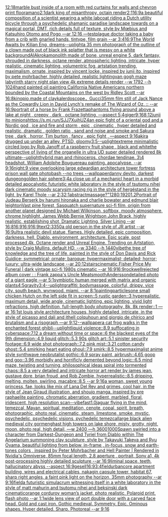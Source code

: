 [12:18](https://www.ebank.nz/aiartgenerator?category=12%3A18)[marble bust inside of a room with red curtains for walls and chevron print floor](https://www.ebank.nz/aiartgenerator?category=marble%20bust%20inside%20of%20a%20room%20with%20red%20curtains%20for%20walls%20and%20chevron%20print%20floor)[amano](https://www.ebank.nz/aiartgenerator?category=amano)[2:1](https://www.ebank.nz/aiartgenerator?category=2%3A1)[dark king of misanthropy, octain render](https://www.ebank.nz/aiartgenerator?category=dark%20king%20of%20misanthropy%2C%20octain%20render)[2:1](https://www.ebank.nz/aiartgenerator?category=2%3A1)[16:9](https://www.ebank.nz/aiartgenerator?category=16%3A9)[a beautiful composition of a scientist wearing a white labcoat riding a Dutch utility bicycle through a psychedelic shamanic paradise landscape towards on a magical portal, DMT,  rich details full of texture, style by Mœbius and Katsuhiro Otomo and Pogo —ar 12:16 —test](https://www.ebank.nz/aiartgenerator?category=a%20beautiful%20composition%20of%20a%20scientist%20wearing%20a%20white%20labcoat%20riding%20a%20Dutch%20utility%20bicycle%20through%20a%20psychedelic%20shamanic%20paradise%20landscape%20towards%20on%20a%20magical%20portal%2C%20DMT%2C%20%20rich%20details%20full%20of%20texture%2C%20style%20by%20M%C5%93bius%20and%20Katsuhiro%20Otomo%20and%20Pogo%20%E2%80%94ar%2012%3A16%20%E2%80%94test)[plague doctor taking a baby from a crib with gnarled hands, tintype, film grain --ar 3:4](https://www.ebank.nz/aiartgenerator?category=plague%20doctor%20taking%20a%20baby%20from%20a%20crib%20with%20gnarled%20hands%2C%20tintype%2C%20film%20grain%20--ar%203%3A4)[16:9](https://www.ebank.nz/aiartgenerator?category=16%3A9)[The World Awaits by Kilian Eng, dreams](https://www.ebank.nz/aiartgenerator?category=The%20World%20Awaits%20by%20Kilian%20Eng%2C%20dreams)[--uplight](https://www.ebank.nz/aiartgenerator?category=--uplight)[a 35 mm photograph of the outline of a clown made out of black ink splatter that is messy on a white background](https://www.ebank.nz/aiartgenerator?category=a%2035%20mm%20photograph%20of%20the%20outline%20of%20a%20clown%20made%20out%20of%20black%20ink%20splatter%20that%20is%20messy%20on%20a%20white%20background)[AlAkroka](https://www.ebank.nz/aiartgenerator?category=AlAkroka)[monolith made of bone, unreal engine 5, dark fantasy, shrouded in darkness, octane render, atmospheric lighting, intricate, hyper realistic, cinematic lighting, volumentric fog, artstation trending, maximalism, ornate, inspired by vincent locke, inspired by junji ito, inspired by pete mohrbacher, highly detailed, realistic lighting](https://www.ebank.nz/aiartgenerator?category=monolith%20made%20of%20bone%2C%20unreal%20engine%205%2C%20dark%20fantasy%2C%20shrouded%20in%20darkness%2C%20octane%20render%2C%20atmospheric%20lighting%2C%20intricate%2C%20hyper%20realistic%2C%20cinematic%20lighting%2C%20volumentric%20fog%2C%20artstation%20trending%2C%20maximalism%2C%20ornate%2C%20inspired%20by%20vincent%20locke%2C%20inspired%20by%20junji%20ito%2C%20inspired%20by%20pete%20mohrbacher%2C%20highly%20detailed%2C%20realistic%20lighting)[van gogh maze labyrinth starry night plan view 4k extreme details render  --w 1792 --h 1024](https://www.ebank.nz/aiartgenerator?category=van%20gogh%20maze%20labyrinth%20starry%20night%20plan%20view%204k%20extreme%20details%20render%20%20--w%201792%20--h%201024)[hand painted oil painting California Native Americans northern bounded by the Coastal Mountains on the west by Ridley Scott --ar 16:8](https://www.ebank.nz/aiartgenerator?category=hand%20painted%20oil%20painting%20California%20Native%20Americans%20northern%20bounded%20by%20the%20Coastal%20Mountains%20on%20the%20west%20by%20Ridley%20Scott%20--ar%2016%3A8)[kinopio,made of clay](https://www.ebank.nz/aiartgenerator?category=kinopio%2Cmade%20of%20clay)[kalerdoscope，Gucci](https://www.ebank.nz/aiartgenerator?category=kalerdoscope%EF%BC%8CGucci)[35mm film still of Jack Nance as the Cowardly Lion in David Lynch's remake of The Wizard of Oz. :: --ar 16:9](https://www.ebank.nz/aiartgenerator?category=35mm%20film%20still%20of%20Jack%20Nance%20as%20the%20Cowardly%20Lion%20in%20David%20Lynch%27s%20remake%20of%20The%20Wizard%20of%20Oz.%20%3A%3A%20--ar%2016%3A9)[portrait of a horse by Frank Frazetta](https://www.ebank.nz/aiartgenerator?category=portrait%20of%20a%20horse%20by%20Frank%20Frazetta)[phantoms flying around above a lake at night , creepy , dark , octane lighting, —aspect 5:4](https://www.ebank.nz/aiartgenerator?category=phantoms%20flying%20around%20above%20a%20lake%20at%20night%20%2C%20creepy%20%2C%20dark%20%2C%20octane%20lighting%2C%20%E2%80%94aspect%205%3A4)[giger](https://www.ebank.nz/aiartgenerator?category=giger)[9:16](https://www.ebank.nz/aiartgenerator?category=9%3A16)[8:12](https://www.ebank.nz/aiartgenerator?category=8%3A12)[junji ito minions](https://www.ebank.nz/aiartgenerator?category=junji%20ito%20minions)[<https://s.mj.run/SJJ7XujhUZ4>](https://www.ebank.nz/aiartgenerator?category=%3Chttps%3A//s.mj.run/SJJ7XujhUZ4%3E)[an epic fight of a oriental god and a Nordic god , ice and fire and storm , epic , cinematic , hyper detailed and realistic, dramatic , golden ratio , sand and noise and smoke and Sakura tree , dark , horror, Tim burton , fancy , epic fight , —aspect 9:16](https://www.ebank.nz/aiartgenerator?category=an%20epic%20fight%20of%20a%20oriental%20god%20and%20a%20Nordic%20god%20%2C%20ice%20and%20fire%20and%20storm%20%2C%20epic%20%2C%20cinematic%20%2C%20hyper%20detailed%20and%20realistic%2C%20dramatic%20%2C%20golden%20ratio%20%2C%20sand%20and%20noise%20and%20smoke%20and%20Sakura%20tree%20%2C%20dark%20%2C%20horror%2C%20Tim%20burton%20%2C%20fancy%20%2C%20epic%20fight%20%2C%20%E2%80%94aspect%209%3A16)[akira drugged up under an alley, PTSD, gloomy](https://www.ebank.nz/aiartgenerator?category=akira%20drugged%20up%20under%20an%20alley%2C%20PTSD%2C%20gloomy)[3:5](https://www.ebank.nz/aiartgenerator?category=3%3A5)[--uplight](https://www.ebank.nz/aiartgenerator?category=--uplight)[extreme minimalistic circled logo by Rob Janoff of a raspberry fruit shape  , black and white](https://www.ebank.nz/aiartgenerator?category=extreme%20minimalistic%20circled%20logo%20by%20Rob%20Janoff%20of%20a%20raspberry%20fruit%20shape%20%20%2C%20black%20and%20white)[the perspective of living of the organelle in ultra UD super detailed rendered 8k ultimate](https://www.ebank.nz/aiartgenerator?category=the%20perspective%20of%20living%20of%20the%20organelle%20in%20ultra%20UD%20super%20detailed%20rendered%208k%20ultimate)[--uplight](https://www.ebank.nz/aiartgenerator?category=--uplight)[hybrid man and rhinoceros. chordae tendinae. 3\4 headshot. William Adolphe Bouguereau painting. apocalypse. --ar 9:16](https://www.ebank.nz/aiartgenerator?category=hybrid%20man%20and%20rhinoceros.%20chordae%20tendinae.%203%5C4%20headshot.%20William%20Adolphe%20Bouguereau%20painting.%20apocalypse.%20--ar%209%3A16)[night:9 view overlooking large edwardian architecture tower fortress prison wall gate photobash --no trees --wallpaper](https://www.ebank.nz/aiartgenerator?category=night%3A9%20view%20overlooking%20large%20edwardian%20architecture%20tower%20fortress%20prison%20wall%20gate%20photobash%20--no%20trees%20--wallpaper)[danny devito, darkest dungeon](https://www.ebank.nz/aiartgenerator?category=danny%20devito%2C%20darkest%20dungeon)[golden hair sphere](https://www.ebank.nz/aiartgenerator?category=golden%20hair%20sphere)[3:4](https://www.ebank.nz/aiartgenerator?category=3%3A4)[a close up of a mechanicl heart in a morbid detailed apocalyptic futuristic white laboratory in the style of tsutomu nihei dark cinematic moody scary](https://www.ebank.nz/aiartgenerator?category=a%20close%20up%20of%20a%20mechanicl%20heart%20in%20a%20morbid%20detailed%20apocalyptic%20futuristic%20white%20laboratory%20in%20the%20style%20of%20tsutomu%20nihei%20dark%20cinematic%20moody%20scary)[sim racing rig in the style of hergé](https://www.ebank.nz/aiartgenerator?category=sim%20racing%20rig%20in%20the%20style%20of%20herg%C3%A9)[stand in the light, by Karel Thole --ar 2:3](https://www.ebank.nz/aiartgenerator?category=stand%20in%20the%20light%2C%20by%20Karel%20Thole%20--ar%202%3A3)[2:1](https://www.ebank.nz/aiartgenerator?category=2%3A1)[abstract](https://www.ebank.nz/aiartgenerator?category=abstract)[massage?"](https://www.ebank.nz/aiartgenerator?category=massage%3F%22)[1280:1920](https://www.ebank.nz/aiartgenerator?category=1280%3A1920)[1.2](https://www.ebank.nz/aiartgenerator?category=1.2)[Portrait of Judeau Berserk by harumi hironaka and charlie bowater and edmund blair leighton](https://www.ebank.nz/aiartgenerator?category=Portrait%20of%20Judeau%20Berserk%20by%20harumi%20hironaka%20and%20charlie%20bowater%20and%20edmund%20blair%20leighton)[Vast pine forest, Sasquatch supernature sci-fi film, origin from another planet designed by Michael Wilkinson, softbox, moody atmosphere, chrome highlight, James Webb Bernie Wrightson	John Brack, highly realistic, establishing shot, Dramatic Lighting, Silver Lining --ar 16:8](https://www.ebank.nz/aiartgenerator?category=Vast%20pine%20forest%2C%20Sasquatch%20supernature%20sci-fi%20film%2C%20origin%20from%20another%20planet%20designed%20by%20Michael%20Wilkinson%2C%20softbox%2C%20moody%20atmosphere%2C%20chrome%20highlight%2C%20James%20Webb%20Bernie%20Wrightson%09John%20Brack%2C%20highly%20realistic%2C%20establishing%20shot%2C%20Dramatic%20Lighting%2C%20Silver%20Lining%20--ar%2016%3A8)[16:9](https://www.ebank.nz/aiartgenerator?category=16%3A9)[16:9](https://www.ebank.nz/aiartgenerator?category=16%3A9)[16:9](https://www.ebank.nz/aiartgenerator?category=16%3A9)[text](https://www.ebank.nz/aiartgenerator?category=text)[2:3](https://www.ebank.nz/aiartgenerator?category=2%3A3)[350](https://www.ebank.nz/aiartgenerator?category=350)[a old person in the style of JR artist --ar 16:9](https://www.ebank.nz/aiartgenerator?category=a%20old%20person%20in%20the%20style%20of%20JR%20artist%20--ar%2016%3A9)[ultra realistic devil statue, flames. Higly detailed, epic composition, darkness, hell, Diablo. environment, architecture. Epic scale, post processed 4k, Octane render and Unreal Engine. Trending on Artstation, style by Craig Mullins, default HD, --w 3340 --h 1440](https://www.ebank.nz/aiartgenerator?category=ultra%20realistic%20devil%20statue%2C%20flames.%20Higly%20detailed%2C%20epic%20composition%2C%20darkness%2C%20hell%2C%20Diablo.%20environment%2C%20architecture.%20Epic%20scale%2C%20post%20processed%204k%2C%20Octane%20render%20and%20Unreal%20Engine.%20Trending%20on%20Artstation%2C%20style%20by%20Craig%20Mullins%2C%20default%20HD%2C%20--w%203340%20--h%201440)[vibe](https://www.ebank.nz/aiartgenerator?category=vibe)[the tree of knowledge and the tree of life, painted in the style of Don Davis and Rick Guidice; symmetrical; ornate; baroque; hypermaximalist; detailed; horror; luxury; ultra-wide landscape --ar 20:12](https://www.ebank.nz/aiartgenerator?category=the%20tree%20of%20knowledge%20and%20the%20tree%20of%20life%2C%20painted%20in%20the%20style%20of%20Don%20Davis%20and%20Rick%20Guidice%3B%20symmetrical%3B%20ornate%3B%20baroque%3B%20hypermaximalist%3B%20detailed%3B%20horror%3B%20luxury%3B%20ultra-wide%20landscape%20--ar%2020%3A12)[stairs](https://www.ebank.nz/aiartgenerator?category=stairs)[cinematic,](https://www.ebank.nz/aiartgenerator?category=cinematic%2C)[Fisher Price My Funeral | dark vintage sci-fi 1980s cinematic --ar 16:9](https://www.ebank.nz/aiartgenerator?category=Fisher%20Price%20My%20Funeral%20%7C%20dark%20vintage%20sci-fi%201980s%20cinematic%20--ar%2016%3A9)[16:9](https://www.ebank.nz/aiartgenerator?category=16%3A9)[rockwell](https://www.ebank.nz/aiartgenerator?category=rockwell)[rejected album cover : : Frank zappa's Uncle Meat](https://www.ebank.nz/aiartgenerator?category=rejected%20album%20cover%20%3A%20%3A%20Frank%20zappa%27s%20Uncle%20Meat)[smooth](https://www.ebank.nz/aiartgenerator?category=smooth)[Andersson](https://www.ebank.nz/aiartgenerator?category=Andersson)[detailed,](https://www.ebank.nz/aiartgenerator?category=detailed%2C)[photo of a giant eagle —ar 5:1](https://www.ebank.nz/aiartgenerator?category=photo%20of%20a%20giant%20eagle%20%E2%80%94ar%205%3A1)[symbiotic human merged with matrix and organic plants](https://www.ebank.nz/aiartgenerator?category=symbiotic%20human%20merged%20with%20matrix%20and%20organic%20plants)[4:5](https://www.ebank.nz/aiartgenerator?category=4%3A5)[gravity](https://www.ebank.nz/aiartgenerator?category=gravity)[3:4](https://www.ebank.nz/aiartgenerator?category=3%3A4)[--uplight](https://www.ebank.nz/aiartgenerator?category=--uplight)[graffiti: bodymassage. colorful, drippy. vice city. south beach. wynwood. miami. --ar 8:1](https://www.ebank.nz/aiartgenerator?category=graffiti%3A%20bodymassage.%20colorful%2C%20drippy.%20vice%20city.%20south%20beach.%20wynwood.%20miami.%20--ar%208%3A1)[painting](https://www.ebank.nz/aiartgenerator?category=painting)[particles](https://www.ebank.nz/aiartgenerator?category=particles)[one small chicken Hutch on the left side fit in screen::5 rustic garden::3 hyperealistic, maximum detail, wide angle, cinematic lighting, epic lighting, vivid light refractions, high definition, full-length body photography, 8k, 8k render::1 —ar 16:1](https://www.ebank.nz/aiartgenerator?category=one%20small%20chicken%20Hutch%20on%20the%20left%20side%20fit%20in%20screen%3A%3A5%20rustic%20garden%3A%3A3%20hyperealistic%2C%20maximum%20detail%2C%20wide%20angle%2C%20cinematic%20lighting%2C%20epic%20lighting%2C%20vivid%20light%20refractions%2C%20high%20definition%2C%20full-length%20body%20photography%2C%208k%2C%208k%20render%3A%3A1%20%E2%80%94ar%2016%3A1)[st louis style architecture houses, highly detailed, intricate, in the style of picasso and dali and ithell colquhoun and giorgio de chirico and brutalism and a risograph —ar 9:12](https://www.ebank.nz/aiartgenerator?category=st%20louis%20style%20architecture%20houses%2C%20highly%20detailed%2C%20intricate%2C%20in%20the%20style%20of%20picasso%20and%20dali%20and%20ithell%20colquhoun%20and%20giorgio%20de%20chirico%20and%20brutalism%20and%20a%20risograph%20%E2%80%94ar%209%3A12)[--wallpaper](https://www.ebank.nz/aiartgenerator?category=--wallpaper)[a cat frog walks in the enchanted forest ghibli](https://www.ebank.nz/aiartgenerator?category=a%20cat%20frog%20walks%20in%20the%20enchanted%20forest%20ghibli)[--uplight](https://www.ebank.nz/aiartgenerator?category=--uplight)[liquid violence::8.9 suffocating in cyberspace:7.12 a dream without time or space::6 the blackest eyes of the 9th dimension::4.9 liquid glitch::5.3 90s glitch art::5.1 sinister security footage::6.9 wide shot photograph::7.2 pink mist::3.21 cotton candy ghost::5.4 smirking heart eating ghoul::7.9 smirk::8.5 hypermaximalist anime style synthwave neobrutalist gothic::6.9 spray paint, airbrush::4.65 goop and goo::3.96 morbidly and horrificly demented beyond logic::6.5 mind maze, twisting and turning, philosophical ideas spiral into tormented chaos::8.5 a very detailed and intricate horror art render by james jean, gustave dore, brian froud, and Rob Zombie, hyperrealistic::8.5 dripping, melting, molten, swirling, macabre::8.5 --ar 9:16](https://www.ebank.nz/aiartgenerator?category=liquid%20violence%3A%3A8.9%20suffocating%20in%20cyberspace%3A7.12%20a%20dream%20without%20time%20or%20space%3A%3A6%20the%20blackest%20eyes%20of%20the%209th%20dimension%3A%3A4.9%20liquid%20glitch%3A%3A5.3%2090s%20glitch%20art%3A%3A5.1%20sinister%20security%20footage%3A%3A6.9%20wide%20shot%20photograph%3A%3A7.2%20pink%20mist%3A%3A3.21%20cotton%20candy%20ghost%3A%3A5.4%20smirking%20heart%20eating%20ghoul%3A%3A7.9%20smirk%3A%3A8.5%20hypermaximalist%20anime%20style%20synthwave%20neobrutalist%20gothic%3A%3A6.9%20spray%20paint%2C%20airbrush%3A%3A4.65%20goop%20and%20goo%3A%3A3.96%20morbidly%20and%20horrificly%20demented%20beyond%20logic%3A%3A6.5%20mind%20maze%2C%20twisting%20and%20turning%2C%20philosophical%20ideas%20spiral%20into%20tormented%20chaos%3A%3A8.5%20a%20very%20detailed%20and%20intricate%20horror%20art%20render%20by%20james%20jean%2C%20gustave%20dore%2C%20brian%20froud%2C%20and%20Rob%20Zombie%2C%20hyperrealistic%3A%3A8.5%20dripping%2C%20melting%2C%20molten%2C%20swirling%2C%20macabre%3A%3A8.5%20--ar%209%3A16)[a woman, sweet young princess, fae, looks like mix of Lana Del Rey and grimes, cool hair, in the style of Jean Giraud illustration, and shoujo manga, inspired by pre raphaelite painting, chromatic aberration, gradient, marbled, floral, iridescent, high resolution scan](https://www.ebank.nz/aiartgenerator?category=a%20woman%2C%20sweet%20young%20princess%2C%20fae%2C%20looks%20like%20mix%20of%20Lana%20Del%20Rey%20and%20grimes%2C%20cool%20hair%2C%20in%20the%20style%20of%20Jean%20Giraud%20illustration%2C%20and%20shoujo%20manga%2C%20inspired%20by%20pre%20raphaelite%20painting%2C%20chromatic%20aberration%2C%20gradient%2C%20marbled%2C%20floral%2C%20iridescent%2C%20high%20resolution%20scan)[--vibefast](https://www.ebank.nz/aiartgenerator?category=--vibefast)[1.0](https://www.ebank.nz/aiartgenerator?category=1.0)[jaguar flying in the mind, temezcal, Mayan, spiritual, meditation, cenote, copal, spirit, breath, photographic, photo real, cinematic, steam, limestone, smoke, mystic, psychedelic, psychedelic visions, pychedelic temezcal](https://www.ebank.nz/aiartgenerator?category=jaguar%20flying%20in%20the%20mind%2C%20temezcal%2C%20Mayan%2C%20spiritual%2C%20meditation%2C%20cenote%2C%20copal%2C%20spirit%2C%20breath%2C%20photographic%2C%20photo%20real%2C%20cinematic%2C%20steam%2C%20limestone%2C%20smoke%2C%20mystic%2C%20psychedelic%2C%20psychedelic%20visions%2C%20pychedelic%20temezcal)[large black alien medieval city gormenghast high towers on lake shore, misty, grotty, night, moon, photo real, high detail, —w 2400 —h 3600](https://www.ebank.nz/aiartgenerator?category=large%20black%20alien%20medieval%20city%20gormenghast%20high%20towers%20on%20lake%20shore%2C%20misty%2C%20grotty%2C%20night%2C%20moon%2C%20photo%20real%2C%20high%20detail%2C%20%E2%80%94w%202400%20%E2%80%94h%203600)[1000](https://www.ebank.nz/aiartgenerator?category=1000)[Spawn swirled into a character from Darkest-Dungeon and Tyriel from Diablo within The Angelarium summoning clay sculpture, style by Takayuki Takeya and Ryu Oyama, beautiful lighting from below, in-frame , in-focus, snow and earth-tones colors , inspired by Peter Mohrbacher and Hell Painter | Rendered in Nvidia's Omniverse, 85mm focal length, 2.8 aperture , portrait, Sony a1, 4k post-processing highly detailed sculpture --ar 16:9](https://www.ebank.nz/aiartgenerator?category=Spawn%20swirled%20into%20a%20character%20from%20Darkest-Dungeon%20and%20Tyriel%20from%20Diablo%20within%20The%20Angelarium%20summoning%20clay%20sculpture%2C%20style%20by%20Takayuki%20Takeya%20and%20Ryu%20Oyama%2C%20beautiful%20lighting%20from%20below%2C%20in-frame%20%2C%20in-focus%2C%20snow%20and%20earth-tones%20colors%20%2C%20inspired%20by%20Peter%20Mohrbacher%20and%20Hell%20Painter%20%7C%20Rendered%20in%20Nvidia%27s%20Omniverse%2C%2085mm%20focal%20length%2C%202.8%20aperture%20%2C%20portrait%2C%20Sony%20a1%2C%204k%20post-processing%20highly%20detailed%20sculpture%20--ar%2016%3A9)[liminal space, teeth, hallucinatory abyss --aspect 16:9](https://www.ebank.nz/aiartgenerator?category=liminal%20space%2C%20teeth%2C%20hallucinatory%20abyss%20--aspect%2016%3A9)[gesell](https://www.ebank.nz/aiartgenerator?category=gesell)[16:9](https://www.ebank.nz/aiartgenerator?category=16%3A9)[3:4](https://www.ebank.nz/aiartgenerator?category=3%3A4)[field](https://www.ebank.nz/aiartgenerator?category=field)[urbancore apartment building, wires and electrical cables, nakagin capsule tower, habitat 67, sharp right angles, a faint pink light on the horizon, 35mm photography --ar 9:16](https://www.ebank.nz/aiartgenerator?category=urbancore%20apartment%20building%2C%20wires%20and%20electrical%20cables%2C%20nakagin%20capsule%20tower%2C%20habitat%2067%2C%20sharp%20right%20angles%2C%20a%20faint%20pink%20light%20on%20the%20horizon%2C%2035mm%20photography%20--ar%209%3A16)[field](https://www.ebank.nz/aiartgenerator?category=field)[a futuristic simulacrum witnessing itself in a white laboratory in the style of matt mahurin and tsutomu nihei and beksinski dark cinematic](https://www.ebank.nz/aiartgenerator?category=a%20futuristic%20simulacrum%20witnessing%20itself%20in%20a%20white%20laboratory%20in%20the%20style%20of%20matt%20mahurin%20and%20tsutomu%20nihei%20and%20beksinski%20dark%20cinematic)[orange corduroy woman’s jacket, photo realistic, Polaroid print, flash photo --ar 1:1](https://www.ebank.nz/aiartgenerator?category=orange%20corduroy%20woman%E2%80%99s%20jacket%2C%20photo%20realistic%2C%20Polaroid%20print%2C%20flash%20photo%20--ar%201%3A1)[wide lens view of port double door with a carved face head. Gold and cast iron. Gothic medieval. Symmetry. Epic. Ominous shapes. Hyper detailed. Sharp. Photoreal --ar 9:16](https://www.ebank.nz/aiartgenerator?category=wide%20lens%20view%20of%20port%20double%20door%20with%20a%20carved%20face%20head.%20Gold%20and%20cast%20iron.%20Gothic%20medieval.%20Symmetry.%20Epic.%20Ominous%20shapes.%20Hyper%20detailed.%20Sharp.%20Photoreal%20--ar%209%3A16)